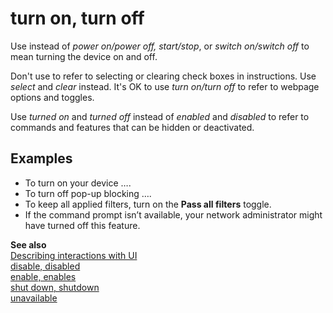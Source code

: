 # turn on, turn off

Use instead of *power on/power off, start/stop*, or *switch on/switch off* to mean turning the device on and off.

Don't use to refer to selecting or clearing check boxes in instructions. Use *select* and *clear* instead. It's OK to use *turn on/turn off* to refer to webpage options and toggles.

Use *turned on* and *turned off* instead of *enabled* and *disabled* to refer to commands and features that can be hidden or deactivated.

## Examples

- To turn on your device ….
- To turn off pop-up blocking ….
- To keep all applied filters, turn on the **Pass all filters** toggle.
- If the command prompt isn’t available, your network administrator might have turned off this feature.

**See also**  
[Describing interactions with UI](~/procedures-instructions/describing-interactions-with-ui.md)  
[disable, disabled](../d/disable-disabled.md)  
[enable, enables](../e/enable-enables.md)  
[shut down, shutdown](../s/shut-down-shutdown.md)  
[unavailable](../u/unavailable.md)
